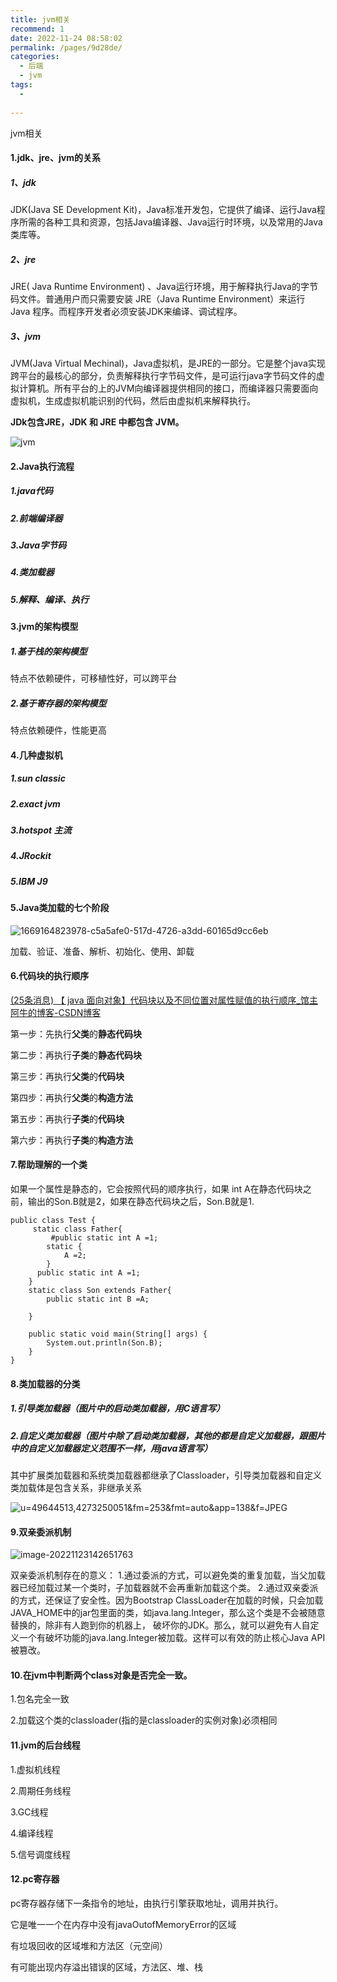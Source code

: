 ```yaml
---
title: jvm相关
recommend: 1
date: 2022-11-24 08:58:02
permalink: /pages/9d28de/
categories:
  - 后端
  - jvm
tags:
  - 
 
---
```

jvm相关

#### 1.jdk、jre、jvm的关系

##### 1、jdk

JDK(Java SE Development Kit)，Java标准开发包，它提供了编译、运行Java程序所需的各种工具和资源，包括Java编译器、Java运行时环境，以及常用的Java类库等。

##### 2、jre

JRE( Java Runtime Environment) 、Java运行环境，用于解释执行Java的字节码文件。普通用户而只需要安装 JRE（Java Runtime Environment）来运行 Java 程序。而程序开发者必须安装JDK来编译、调试程序。

##### 3、jvm

JVM(Java Virtual Mechinal)，Java虚拟机，是JRE的一部分。它是整个java实现跨平台的最核心的部分，负责解释执行字节码文件，是可运行java字节码文件的虚拟计算机。所有平台的上的JVM向编译器提供相同的接口，而编译器只需要面向虚拟机，生成虚拟机能识别的代码，然后由虚拟机来解释执行。

**JDk包含JRE，JDK 和 JRE 中都包含 JVM。**

![jvm]( /img/jvm/jvm.jpg)

#### 2.Java执行流程

##### 1.java代码

##### 2.前端编译器

##### 3.Java字节码

##### 4.类加载器

##### 5.解释、编译、执行

#### 3.jvm的架构模型

##### 1.基于栈的架构模型

特点不依赖硬件，可移植性好，可以跨平台

##### 2.基于寄存器的架构模型

特点依赖硬件，性能更高

#### 4.几种虚拟机

##### 1.sun classic

##### 2.exact jvm

##### 3.hotspot 主流

##### 4.JRockit

##### 5.IBM J9

#### 5.Java类加载的七个阶段



![1669164823978-c5a5afe0-517d-4726-a3dd-60165d9cc6eb]( /img/jvm/load.jpeg)

加载、验证、准备、解析、初始化、使用、卸载

#### 6.代码块的执行顺序

[(25条消息) 【 java 面向对象】代码块以及不同位置对属性赋值的执行顺序_馆主阿牛的博客-CSDN博客](https://blog.csdn.net/qq_57421630/article/details/127036231)

第一步：先执行**父类**的**静态代码块**

第二步：再执行**子类**的**静态代码块**

第三步：再执行**父类**的**代码块**

第四步：再执行**父类**的**构造方法**

第五步：再执行**子类**的**代码块**

第六步：再执行**子类**的**构造方法**

#### 7.帮助理解的一个类

如果一个属性是静态的，它会按照代码的顺序执行，如果 int A在静态代码块之前，输出的Son.B就是2，如果在静态代码块之后，Son.B就是1.

```
public class Test {
     static class Father{
         #public static int A =1;
        static {
            A =2;
        }
      public static int A =1;
    }
    static class Son extends Father{
        public static int B =A;

    }

    public static void main(String[] args) {
        System.out.println(Son.B);
    }
}
```

#### 8.类加载器的分类

##### 1.引导类加载器（图片中的启动类加载器，用C语言写）

##### 2.自定义类加载器（图片中除了启动类加载器，其他的都是自定义加载器，跟图片中的自定义加载器定义范围不一样，用java语言写）

其中扩展类加载器和系统类加载器都继承了Classloader，引导类加载器和自定义类加载体是包含关系，非继承关系

![u=49644513,4273250051&fm=253&fmt=auto&app=138&f=JPEG]( /img/jvm/shuangqin.webp)

#### 9.双亲委派机制

![image-20221123142651763]( /img/jvm/shuang.png)

双亲委派机制存在的意义：
1.通过委派的方式，可以避免类的重复加载，当父加载器已经加载过某一个类时，子加载器就不会再重新加载这个类。
2.通过双亲委派的方式，还保证了安全性。因为Bootstrap ClassLoader在加载的时候，只会加载JAVA_HOME中的jar包里面的类，如java.lang.Integer，那么这个类是不会被随意替换的，除非有人跑到你的机器上， 破坏你的JDK。那么，就可以避免有人自定义一个有破坏功能的java.lang.Integer被加载。这样可以有效的防止核心Java API被篡改。

#### 10.在jvm中判断两个class对象是否完全一致。

1.包名完全一致

2.加载这个类的classloader(指的是classloader的实例对象)必须相同

#### 11.jvm的后台线程

1.虚拟机线程

2.周期任务线程

3.GC线程

4.编译线程

5.信号调度线程

#### 12.pc寄存器

pc寄存器存储下一条指令的地址，由执行引擎获取地址，调用并执行。

它是唯一一个在内存中没有javaOutofMemoryError的区域

有垃圾回收的区域堆和方法区（元空间）

有可能出现内存溢出错误的区域，方法区、堆、栈